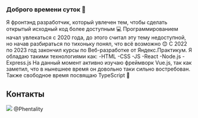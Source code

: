 ### Доброго времени суток 👋

Я фронтэнд разработчик, который увлечен тем, чтобы сделать открытый исходный код более доступным 💻
Программированием начал увлекаться с 2020 года, до этого считал эту тему недоступной, но начав разбираться по тихоньку понял, что всё возможно 😊
С 2022 по 2023 год закончил курсы по Веб-разработке от Яндекс.Практикум.
Я обладаю такими технологиями как:
-HTML
-CSS
-JS
-React
-Node.js
-Express.js
На данный момент активно изучаю фреймворк Vue.js, так как заметил, что в нынешнее время он довольно таки сильно востребован.
Также свободное время посвящаю TypeScript 📜

## Контакты
<img src="https://cdn.imgbin.com/9/8/16/imgbin-telegram-logo-computer-icons-others-8H3gEe8m42v68xXAEngjBN9yu.jpg"> @Phentality

<!--
**Phentality/Phentality** is a ✨ _special_ ✨ repository because its `README.md` (this file) appears on your GitHub profile.

Here are some ideas to get you started:

- 🔭 I’m currently working on ...
- 🌱 I’m currently learning ...
- 👯 I’m looking to collaborate on ...
- 🤔 I’m looking for help with ...
- 💬 Ask me about ...
- 📫 How to reach me: ...
- 😄 Pronouns: ...
- ⚡ Fun fact: ...
-->
